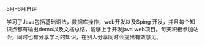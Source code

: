 5月-6月自评

学习了Java包括基础语法，数据库操作，web开发以及Sping 开发，并且每个知识点都有输出demo以及文档总结，能够上手开发java web项目。每天积极参加站会，同时也有分享学习的知识，在别人分享同时会提出有效意见。

